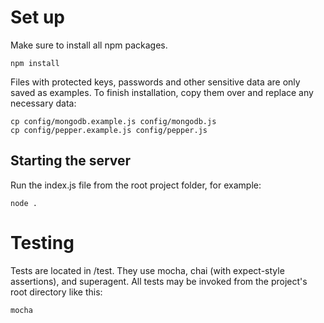 
# Set up

Make sure to install all npm packages.

    npm install

Files with protected keys, passwords and other sensitive data are only saved as examples. To finish installation, copy them over and replace any necessary data:

    cp config/mongodb.example.js config/mongodb.js
    cp config/pepper.example.js config/pepper.js

## Starting the server

Run the index.js file from the root project folder, for example:

    node .

# Testing

Tests are located in /test. They use mocha, chai (with expect-style assertions), and superagent. All tests may be invoked from the project's root directory like this:

    mocha
